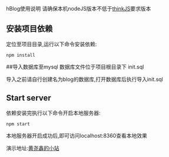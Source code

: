 
hBlog使用说明
请确保本机nodeJS版本不低于[thinkJS](http://thinkjs.org)要求版本
## 安装项目依赖
定位至项目目录,运行以下命令安装依赖:
```
npm install
```
##导入数据库至mysql
数据库文件位于项目根目录下 init.sql

导入之前请自行创建名为blog的数据库,打开数据库后执行导入init.sql
## Start server
依赖安装完执行以下命令开启本地服务器:
```
npm start
```
本地服务器开启成功后,即可访问localhost:8360查看本地效果

演示地址:[黄尧鑫的小站](http://huangyaoxin.com)

